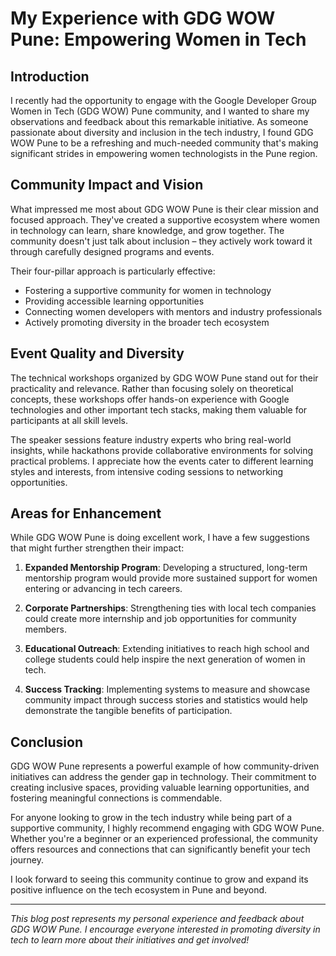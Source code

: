 # My Experience with GDG WOW Pune: Empowering Women in Tech

## Introduction

I recently had the opportunity to engage with the Google Developer Group Women in Tech (GDG WOW) Pune community, and I wanted to share my observations and feedback about this remarkable initiative. As someone passionate about diversity and inclusion in the tech industry, I found GDG WOW Pune to be a refreshing and much-needed community that's making significant strides in empowering women technologists in the Pune region.

## Community Impact and Vision

What impressed me most about GDG WOW Pune is their clear mission and focused approach. They've created a supportive ecosystem where women in technology can learn, share knowledge, and grow together. The community doesn't just talk about inclusion – they actively work toward it through carefully designed programs and events.

Their four-pillar approach is particularly effective:
- Fostering a supportive community for women in technology
- Providing accessible learning opportunities
- Connecting women developers with mentors and industry professionals
- Actively promoting diversity in the broader tech ecosystem

## Event Quality and Diversity

The technical workshops organized by GDG WOW Pune stand out for their practicality and relevance. Rather than focusing solely on theoretical concepts, these workshops offer hands-on experience with Google technologies and other important tech stacks, making them valuable for participants at all skill levels.

The speaker sessions feature industry experts who bring real-world insights, while hackathons provide collaborative environments for solving practical problems. I appreciate how the events cater to different learning styles and interests, from intensive coding sessions to networking opportunities.

## Areas for Enhancement

While GDG WOW Pune is doing excellent work, I have a few suggestions that might further strengthen their impact:

1. **Expanded Mentorship Program**: Developing a structured, long-term mentorship program would provide more sustained support for women entering or advancing in tech careers.

2. **Corporate Partnerships**: Strengthening ties with local tech companies could create more internship and job opportunities for community members.

3. **Educational Outreach**: Extending initiatives to reach high school and college students could help inspire the next generation of women in tech.

4. **Success Tracking**: Implementing systems to measure and showcase community impact through success stories and statistics would help demonstrate the tangible benefits of participation.

## Conclusion

GDG WOW Pune represents a powerful example of how community-driven initiatives can address the gender gap in technology. Their commitment to creating inclusive spaces, providing valuable learning opportunities, and fostering meaningful connections is commendable.

For anyone looking to grow in the tech industry while being part of a supportive community, I highly recommend engaging with GDG WOW Pune. Whether you're a beginner or an experienced professional, the community offers resources and connections that can significantly benefit your tech journey.

I look forward to seeing this community continue to grow and expand its positive influence on the tech ecosystem in Pune and beyond.

---

*This blog post represents my personal experience and feedback about GDG WOW Pune. I encourage everyone interested in promoting diversity in tech to learn more about their initiatives and get involved!*